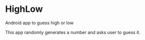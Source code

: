 # HighLow
Android app to guess high or low

This app randomly generates a number and asks user to guess it.
